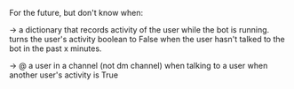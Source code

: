 For the future, but don't know when:

-> a dictionary that records activity of the user while the bot is running. turns the user's activity boolean to False when the user hasn't talked to the bot in the past x minutes. 

-> @ a user in a channel (not dm channel) when talking to a user when another user's activity is True

